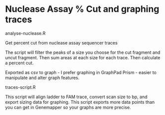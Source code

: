 # Nuclease Assay % Cut and graphing traces

analyse-nuclease.R

Get percent cut from nuclease assay sequencer traces

The script will filter the peaks of a size you choose for the cut fragment and uncut fragment.
Then sum areas at each size for each trace.
Then calculate a percent cut.

Exported as csv to graph - I prefer graphing in GraphPad Prism - easier to manipulate and alter graph features.


traces-script.R

This script will align ladder to FAM trace, convert scan size to bp, and export sizing data for graphing.
This script exports more data points than you can get in Genemapper so your graphs are more precise.

